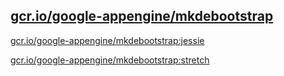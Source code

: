 
[gcr.io/google-appengine/mkdebootstrap](https://hub.docker.com/r/anjia0532/google-appengine.mkdebootstrap/tags/)
-----


[gcr.io/google-appengine/mkdebootstrap:jessie](https://hub.docker.com/r/anjia0532/google-appengine.mkdebootstrap/tags/)


[gcr.io/google-appengine/mkdebootstrap:stretch](https://hub.docker.com/r/anjia0532/google-appengine.mkdebootstrap/tags/)


